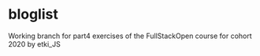 # bloglist

Working branch for part4 exercises of the FullStackOpen course for cohort 2020 by etki_JS
